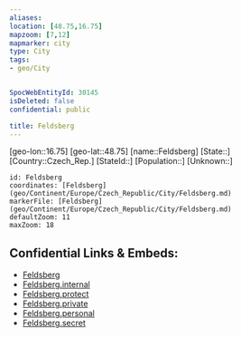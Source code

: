 ```yaml
---
aliases: 
location: [48.75,16.75]
mapzoom: [7,12] 
mapmarker: city 
type: City
tags:
- geo/City


SpocWebEntityId: 30145
isDeleted: false
confidential: public

title: Feldsberg
---
```

[geo-lon::16.75]
[geo-lat::48.75]
[name::Feldsberg]
[State::]
[Country::Czech_Rep.]
[StateId::]
[Population::]
[Unknown::]


```leaflet
id: Feldsberg
coordinates: [Feldsberg](geo/Continent/Europe/Czech_Republic/City/Feldsberg.md)
markerFile: [Feldsberg](geo/Continent/Europe/Czech_Republic/City/Feldsberg.md)
defaultZoom: 11 
maxZoom: 18
```


## Confidential Links & Embeds: 
- [Feldsberg](../../../../../../_public/geo/Continent/Europe/Czech_Republic/City/Feldsberg.md) 
- [Feldsberg.internal](../../../../../../_internal/geo/Continent/Europe/Czech_Republic/City/Feldsberg.internal.md) 
- [Feldsberg.protect](../../../../../../_protect/geo/Continent/Europe/Czech_Republic/City/Feldsberg.protect.md) 
- [Feldsberg.private](../../../../../../_private/geo/Continent/Europe/Czech_Republic/City/Feldsberg.private.md) 
- [Feldsberg.personal](../../../../../../_personal/geo/Continent/Europe/Czech_Republic/City/Feldsberg.personal.md) 
- [Feldsberg.secret](../../../../../../_secret/geo/Continent/Europe/Czech_Republic/City/Feldsberg.secret.md) 
